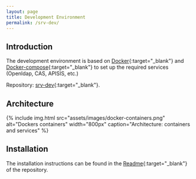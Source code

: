 ```yaml
---
layout: page
title: Development Environment
permalink: /srv-dev/
---
```


## Introduction
The development environment is based on [Docker](https://www.docker.com/){:target="_blank"} and [Docker-compose](https://docs.docker.com/compose/){:target="_blank"} to set up the required services (Openldap, CAS, APISIS, etc.)

Repository: [srv-dev](https://github.com/avenirs-esr/srv-dev){:target="_blank"}.

## Architecture
 {% include img.html
        src="assets/images/docker-containers.png"
        alt="Dockers containers"
        width="800px"
        caption="Architecture: containers and services"
    %}

## Installation
The installation instructions can be found in the [Readme](https://github.com/avenirs-esr/srv-dev/tree/main#readme){:target="_blank"} of the repository.



